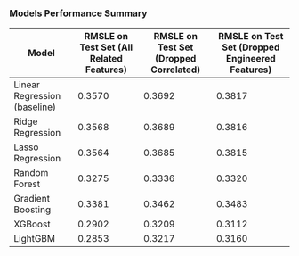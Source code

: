 ### Models Performance Summary

| Model                       | RMSLE on Test Set (All Related Features) | RMSLE on Test Set (Dropped Correlated) | RMSLE on Test Set (Dropped Engineered Features) |
|-----------------------------|------------------------------------------|----------------------------------------|--------------------------------------------------|
| Linear Regression (baseline)| 0.3570                                  | 0.3692                                 | 0.3817                                           |
| Ridge Regression            | 0.3568                                  | 0.3689                                 | 0.3816                                           |
| Lasso Regression            | 0.3564                                  | 0.3685                                 | 0.3815                                           |
| Random Forest               | 0.3275                                  | 0.3336                                 | 0.3320                                           |
| Gradient Boosting           | 0.3381                                  | 0.3462                                 | 0.3483                                           |
| XGBoost                     | 0.2902                                  | 0.3209                                 | 0.3112                                           |
| LightGBM                    | 0.2853                                  | 0.3217                                 | 0.3160                                           |
